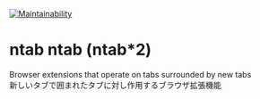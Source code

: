 [![Maintainability](https://api.codeclimate.com/v1/badges/0ea7d3df4733d7bc9f83/maintainability)](https://codeclimate.com/github/no1fushi/ntab-2/maintainability)
# ntab ntab (ntab*2)
Browser extensions that operate on tabs surrounded by new tabs  
新しいタブで囲まれたタブに対し作用するブラウザ拡張機能  


